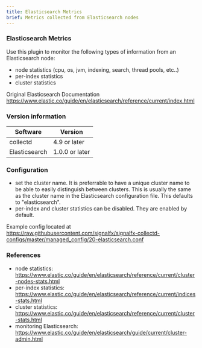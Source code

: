 ```yaml
---
title: Elasticsearch Metrics
brief: Metrics collected from Elasticsearch nodes
---
```

### Elasticsearch Metrics


Use this plugin to monitor the following types of information from an Elasticsearch node:
  * node statistics (cpu, os, jvm, indexing, search, thread pools, etc..)
  * per-index statistics
  * cluster statistics
  
Original Elasticsearch Documentation https://www.elastic.co/guide/en/elasticsearch/reference/current/index.html

### Version information

| Software          | Version        |
|-------------------|----------------|
| collectd          | 4.9 or later   |
| Elasticsearch     | 1.0.0 or later |

### Configuration
 * set the cluster name. It is preferrable to have a unique cluster name to be able to easily distinguish between clusters. This is usually the same as the cluster name in the Elasticsearch configuration file. This defaults to "elasticsearch".
 * per-index and cluster statistics can be disabled. They are enabled by default.

Example config located at https://raw.githubusercontent.com/signalfx/signalfx-collectd-configs/master/managed_config/20-elasticsearch.conf

### References
 * node statistics: https://www.elastic.co/guide/en/elasticsearch/reference/current/cluster-nodes-stats.html
 * per-index statistics: https://www.elastic.co/guide/en/elasticsearch/reference/current/indices-stats.html
 * cluster statistics: https://www.elastic.co/guide/en/elasticsearch/reference/current/cluster-stats.html
 * monitoring Elasticsearch: https://www.elastic.co/guide/en/elasticsearch/guide/current/cluster-admin.html
